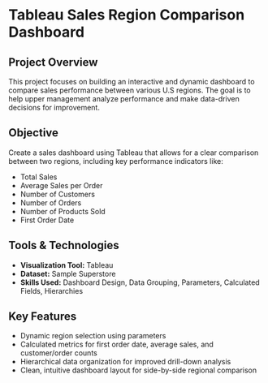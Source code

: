 # Tableau Sales Region Comparison Dashboard

## Project Overview

This project focuses on building an interactive and dynamic dashboard to compare sales performance between various U.S regions. The goal is to help upper management analyze performance and make data-driven decisions for improvement.

## Objective

Create a sales dashboard using Tableau that allows for a clear comparison between two regions, including key performance indicators like:
- Total Sales
- Average Sales per Order
- Number of Customers
- Number of Orders
- Number of Products Sold
- First Order Date

## Tools & Technologies

- **Visualization Tool:** Tableau
- **Dataset:** Sample Superstore
- **Skills Used:** Dashboard Design, Data Grouping, Parameters, Calculated Fields, Hierarchies

## Key Features

- Dynamic region selection using parameters
- Calculated metrics for first order date, average sales, and customer/order counts
- Hierarchical data organization for improved drill-down analysis
- Clean, intuitive dashboard layout for side-by-side regional comparison



